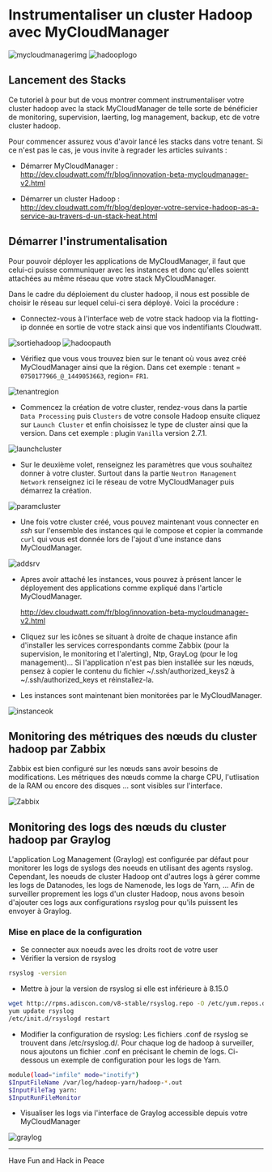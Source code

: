 # Instrumentaliser un cluster Hadoop avec MyCloudManager

![mycloudmanagerimg](img/mycloudmanager.png) ![hadooplogo](img/hadoop-logo.png)

## Lancement des Stacks

Ce tutoriel à pour but de vous montrer comment instrumentaliser votre cluster hadoop avec la stack MyCloudManager de telle sorte de bénéficier de monitoring, supervision, laerting, log management, backup, etc de votre cluster hadoop.

Pour commencer assurez vous d'avoir lancé les stacks dans votre tenant. Si ce n'est pas le cas, je vous invite à regrader les articles suivants :

* Démarrer MyCloudManager : http://dev.cloudwatt.com/fr/blog/innovation-beta-mycloudmanager-v2.html

* Démarrer un cluster Hadoop : http://dev.cloudwatt.com/fr/blog/deployer-votre-service-hadoop-as-a-service-au-travers-d-un-stack-heat.html


## Démarrer l'instrumentalisation

Pour pouvoir déployer les applications de MyCloudManager, il faut que celui-ci puisse communiquer avec les instances et donc qu'elles soientt attachées au même réseau que votre stack MyCloudManager.

Dans le cadre du déploiement du cluster hadoop, il nous est possible de choisir le réseau sur lequel celui-ci sera déployé. Voici la procédure :

* Connectez-vous à l'interface web de votre stack hadoop via la flotting-ip donnée en sortie de votre stack ainsi que vos indentifiants Cloudwatt.

![sortiehadoop](img/Sortiestackhadoop.png)
![hadoopauth](img/hadoopauth.png)

* Vérifiez que vous vous trouvez bien sur le tenant où vous avez créé MyCloudManager ainsi que la région. Dans cet exemple : tenant = `0750177966_@_1449053663`, region= `FR1`.

![tenantregion](img/tenantregion.png)

* Commencez la création de votre cluster, rendez-vous dans la partie `Data Processing` puis `Clusters` de votre console Hadoop ensuite cliquez sur `Launch Cluster` et enfin choisissez le type de cluster ainsi que la version. Dans cet exemple : plugin `Vanilla` version 2.7.1.

![launchcluster](img/launchcluster.png)

* Sur le deuxième volet, renseignez les paramètres que vous souhaitez donner à votre cluster. Surtout dans la partie `Neutron Management Network` renseignez ici le réseau de votre MyCloudManager puis démarrez la création.

![paramcluster](img/paramscluster.png)

* Une fois votre cluster créé, vous pouvez maintenant vous connecter en *ssh* sur l'ensemble des instances qui le compose et copier la commande `curl` qui vous est donnée lors de l'ajout d'une instance dans MyCloudManager.

![addsrv](img/addsrv.png)

* Apres avoir attaché les instances, vous pouvez à présent lancer le déployement des applications comme expliqué dans l'article MyCloudManager.

  http://dev.cloudwatt.com/fr/blog/innovation-beta-mycloudmanager-v2.html

* Cliquez sur les icônes se situant à droite de chaque instance afin d'installer les services correspondants comme Zabbix (pour la supervision, le monitoring et l'alerting), Ntp, GrayLog (pour le log management)... Si l'application n'est pas bien installée sur les nœuds, pensez à copier le contenu du fichier ~/.ssh/authorized_keys2 à ~/.ssh/authorized_keys et réinstallez-la.

* Les instances sont maintenant bien monitorées par le MyCloudManager.

![instanceok](img/instanceok.png)

## Monitoring des métriques des nœuds du cluster hadoop par Zabbix

Zabbix est bien configuré sur les nœuds sans avoir besoins de modifications. Les métriques des nœuds comme la charge CPU, l'utlisation de la RAM ou encore des disques ... sont visibles sur l'interface.

![Zabbix](img/Zabbix.png)

## Monitoring des logs des nœuds du cluster hadoop par Graylog

L'application Log Management (Graylog) est configurée par défaut pour monitorer les logs de syslogs des noeuds en utilisant des agents rsyslog. Cependant, les noeuds de cluster Hadoop ont d'autres logs à gérer comme les logs de Datanodes, les logs de Namenode, les logs de Yarn, ... Afin de surveiller proprement les logs d'un cluster Hadoop, nous avons besoin d'ajouter ces logs aux configurations rsyslog pour qu'ils puissent les envoyer à Graylog.

### Mise en place de la configuration

* Se connecter aux noeuds avec les droits root de votre user
* Vérifier la version de rsyslog

~~~bash
rsyslog -version
~~~

* Mettre à jour la version de rsyslog si elle est inférieure à 8.15.0

~~~bash
wget http://rpms.adiscon.com/v8-stable/rsyslog.repo -O /etc/yum.repos.d/rsyslog.repo
yum update rsyslog
/etc/init.d/rsyslogd restart
~~~

* Modifier la configuration de rsyslog: Les fichiers .conf de rsyslog se trouvent dans /etc/rsyslog.d/. Pour chaque log de hadoop à surveiller, nous ajoutons un fichier .conf en précisant le chemin de logs. Ci-dessous un exemple de configuration pour les logs de Yarn.

~~~bash
module(load="imfile" mode="inotify")
$InputFileName /var/log/hadoop-yarn/hadoop-*.out
$InputFileTag yarn:
$InputRunFileMonitor
~~~

* Visualiser les logs via l'interface de Graylog accessible depuis votre MyCloudManager

![graylog](img/Graylog.png)

---
Have Fun and Hack in Peace

